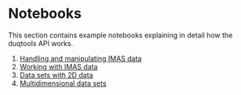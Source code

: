 # Notebooks

This section contains example notebooks explaining in detail how the duqtools API works.

1. [Handling and manipulating IMAS data](imas_handles)
2. [Working with IMAS data](xarray)
3. [Data sets with 2D data](xarray-2D)
4. [Multidimensional data sets](xarray-ions)
